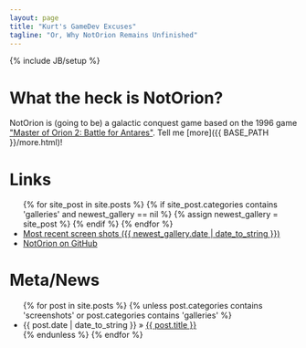 ```yaml
---
layout: page
title: "Kurt's GameDev Excuses"
tagline: "Or, Why NotOrion Remains Unfinished"
---
```

{% include JB/setup %}

# What the heck is NotOrion?

NotOrion is (going to be) a galactic conquest game based on the 1996 game ["Master of Orion 2: Battle for Antares"](http://en.wikipedia.org/wiki/Master_of_Orion_II:_Battle_at_Antares). Tell me [more]({{ BASE_PATH }}/more.html)!

# Links

<ul class="posts">
{% for site_post in site.posts %} 
  {% if site_post.categories contains 'galleries' and newest_gallery == nil %}
    {% assign newest_gallery = site_post %}
  {% endif %} 
{% endfor %}
  <li><a href="{{ BASE_PATH }}{{ newest_gallery.url }}">Most recent screen shots ({{ newest_gallery.date | date_to_string }})</a></li>
  <li><a href="http://github.com/greenmoss/NotOrion">NotOrion on GitHub</a></li>
</ul>

# Meta/News

<ul class="posts">
  {% for post in site.posts %}
    {% unless post.categories contains 'screenshots' or post.categories contains 'galleries' %}
    <li><span>{{ post.date | date_to_string }}</span> &raquo; <a href="{{ BASE_PATH }}{{ post.url }}">{{ post.title }}</a></li>
    {% endunless %}
  {% endfor %}
</ul>
